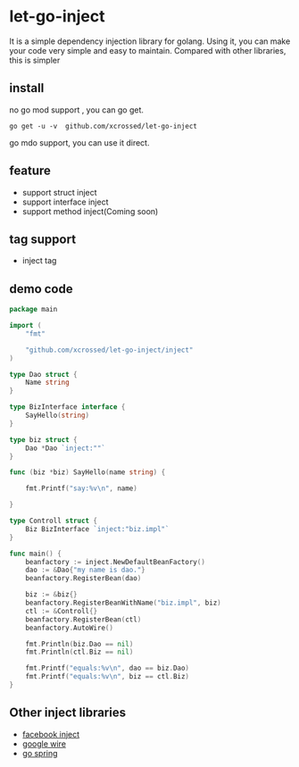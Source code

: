 # let-go-inject

It is a simple dependency injection library for golang. 
Using it, you can make your code very simple and easy to maintain. 
Compared with other libraries, this is simpler

## install

no go mod support , you can go get. 

``` 
go get -u -v  github.com/xcrossed/let-go-inject
```

go mdo support, you can use it direct. 

## feature

* support struct inject
* support interface inject
* support method inject(Coming soon)

## tag support

* inject tag

## demo code

``` go
package main

import (
	"fmt"

	"github.com/xcrossed/let-go-inject/inject"
)

type Dao struct {
	Name string
}

type BizInterface interface {
	SayHello(string)
}

type biz struct {
	Dao *Dao `inject:""` 
}

func (biz *biz) SayHello(name string) {

	fmt.Printf("say:%v\n", name)

}

type Controll struct {
	Biz BizInterface `inject:"biz.impl"` 
}

func main() {
	beanfactory := inject.NewDefaultBeanFactory()
	dao := &Dao{"my name is dao."}
	beanfactory.RegisterBean(dao)

	biz := &biz{}
	beanfactory.RegisterBeanWithName("biz.impl", biz)
	ctl := &Controll{}
	beanfactory.RegisterBean(ctl)
	beanfactory.AutoWire()

	fmt.Println(biz.Dao == nil)
	fmt.Println(ctl.Biz == nil)

	fmt.Printf("equals:%v\n", dao == biz.Dao)
	fmt.Printf("equals:%v\n", biz == ctl.Biz)
}
```

## Other inject libraries

* [facebook inject](https://github.com/facebookarchive/inject)
* [google wire](https://github.com/google/wire)
* [go spring](https://github.com/go-spring)


